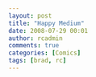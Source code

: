 ```yaml
---
layout: post
title: "Happy Medium"
date: 2008-07-29 00:01
author: rcadmin
comments: true
categories: [Comics]
tags: [brad, rc]
---
```

<a href="http://bitsmack.com/comics/2008/07/29/happy-medium/"><img src="http://dl.bitsmack.com/uploads/2008/07/20080729.jpg" alt="" title="As soon as this meter is full I can press X to soliloquize" class="alignnone size-full wp-image-1421" /></a>
